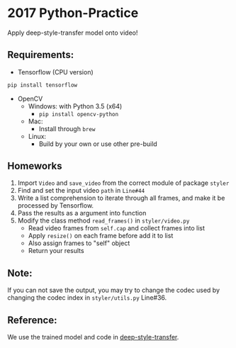 # 2017 Python-Practice

Apply deep-style-transfer model onto video!

## Requirements:
- Tensorflow (CPU version)
```bash
pip install tensorflow
```
- OpenCV
    - Windows: with Python 3.5 (x64)
        - `pip install opencv-python`
    - Mac:
        - Install through `brew`
    - Linux:
        - Build by your own or use other pre-build

## Homeworks
1. Import `Video` and `save_video` from the correct module of package `styler`
2. Find and set the input video `path` in `Line#44`
3. Write a list comprehension to iterate through all frames, and make it be processed by Tensorflow.
4. Pass the results as a argument into function
5. Modify the class method `read_frames()` in `styler/video.py`
    - Read video frames from `self.cap` and collect frames into list
    - Apply `resize()` on each frame before add it to list
    - Also assign frames to "self" object
    - Return your results

## Note:
If you can not save the output, you may try to change the codec used by changing the codec index in `styler/utils.py` Line#36.


## Reference:
We use the trained model and code in [deep-style-transfer](https://github.com/albertlai/deep-style-transfer).
